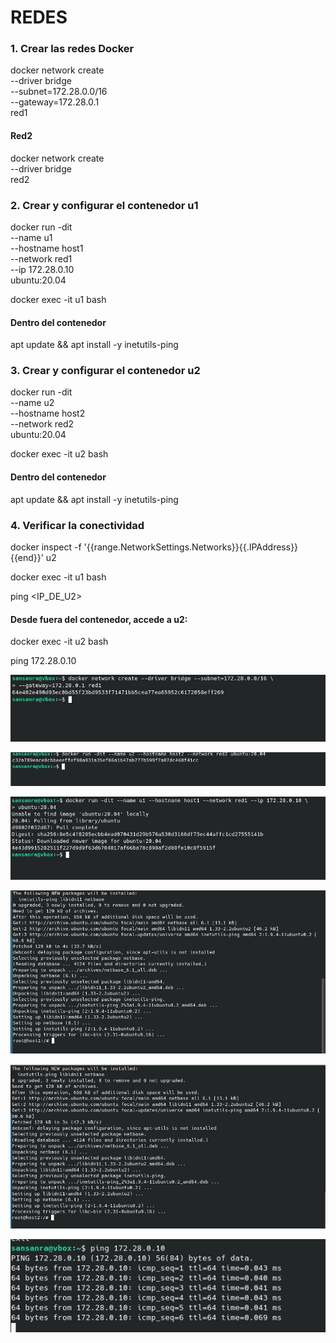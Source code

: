 # REDES

### 1. Crear las redes Docker

docker network create \
--driver bridge \
--subnet=172.28.0.0/16 \
--gateway=172.28.0.1 \
red1


#### Red2

docker network create \
--driver bridge \
red2


### 2. Crear y configurar el contenedor u1

docker run -dit \
--name u1 \
--hostname host1 \
--network red1 \
--ip 172.28.0.10 \
ubuntu:20.04

docker exec -it u1 bash

#### Dentro del contenedor

apt update && apt install -y inetutils-ping

### 3. Crear y configurar el contenedor u2

docker run -dit \
--name u2 \
--hostname host2 \
--network red2 \
ubuntu:20.04

docker exec -it u2 bash

#### Dentro del contenedor

apt update && apt install -y inetutils-ping


### 4. Verificar la conectividad

docker inspect -f '{{range.NetworkSettings.Networks}}{{.IPAddress}}{{end}}' u2

docker exec -it u1 bash

ping <IP_DE_U2>


#### Desde fuera del contenedor, accede a u2:

docker exec -it u2 bash

ping 172.28.0.10

![](https://github.com/rsansan079/Despliegue-de-Aplicaciones-Web/blob/master/Docker/EjerciciosDocker/Tarea09/red1.jpg)

![](https://github.com/rsansan079/Despliegue-de-Aplicaciones-Web/blob/master/Docker/EjerciciosDocker/Tarea09/cont2.jpg)

![](https://github.com/rsansan079/Despliegue-de-Aplicaciones-Web/blob/master/Docker/EjerciciosDocker/Tarea09/run%201.jpg)

![](https://github.com/rsansan079/Despliegue-de-Aplicaciones-Web/blob/master/Docker/EjerciciosDocker/Tarea09/updateContenedor.jpg)

![](https://github.com/rsansan079/Despliegue-de-Aplicaciones-Web/blob/master/Docker/EjerciciosDocker/Tarea09/updateCont2.jpg)

![](https://github.com/rsansan079/Despliegue-de-Aplicaciones-Web/blob/master/Docker/EjerciciosDocker/Tarea09/ping.jpg)


